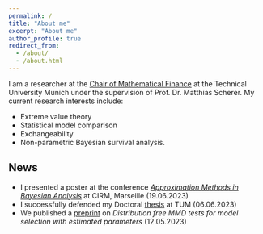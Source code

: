 ```yaml
---
permalink: /
title: "About me"
excerpt: "About me"
author_profile: true
redirect_from: 
  - /about/
  - /about.html
---
```


I am a researcher at the [Chair of Mathematical Finance](https://www.math.cit.tum.de/mathfinance/home/) 
at the Technical University Munich under the supervision of Prof. Dr. Matthias Scherer. My current research interests include:
+ Extreme value theory
+ Statistical model comparison
+ Exchangeability
+ Non-parametric Bayesian survival analysis.



## News 

+ I presented a poster at the conference [*Approximation Methods in Bayesian Analysis*](https://conferences.cirm-math.fr/2768.html) at CIRM, Marseille (19.06.2023)
+ I successfully defended my Doctoral [thesis](https://mediatum.ub.tum.de/doc/1695145/document.pdf) at TUM (06.06.2023)
+ We published a [preprint](https://arxiv.org/abs/2305.07549) on *Distribution free MMD tests for model selection with estimated parameters* (12.05.2023)

